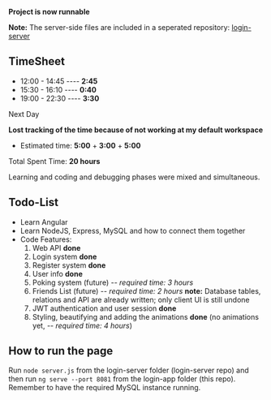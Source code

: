 **Project is now runnable**

**Note:** The server-side files are included in a seperated repository: [login-server](http://www.github.com/Sesota/login-server)
## TimeSheet
* 12:00 - 14:45 ---- **2:45**
* 15:30 - 16:10 ---- **0:40**
* 19:00 - 22:30 ---- **3:30**

Next Day

**Lost tracking of the time because of not working at my default workspace**
* Estimated time: **5:00** + **3:00** + **5:00**

Total Spent Time: **20 hours**


Learning and coding and debugging phases were mixed and simultaneous.

## Todo-List

- Learn Angular
- Learn NodeJS, Express, MySQL and how to connect them together
- Code
  Features:
  1. Web API **done**
  2. Login system **done**
  3. Register system **done**
  4. User info **done**
  5. Poking system (future) *-- required time: 3 hours*
  6. Friends List (future) *-- required time: 2 hours* **note:** Database tables, relations and API are already written; only client UI is still undone
  7. JWT authentication and user session **done**
  8. Styling, beautifying and adding the animations **done** (no animations yet, *-- required time: 4 hours*)

## How to run the page

Run `node server.js` from the login-server folder (login-server repo) and then run `ng serve --port 8081` from the login-app folder (this repo).
Remember to have the required MySQL instance running.
